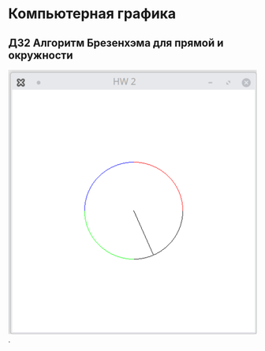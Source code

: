 # Компьютерная графика
## ДЗ2 Алгоритм Брезенхэма для прямой и окружности











![Alt text](Date/Peek1.gif).

